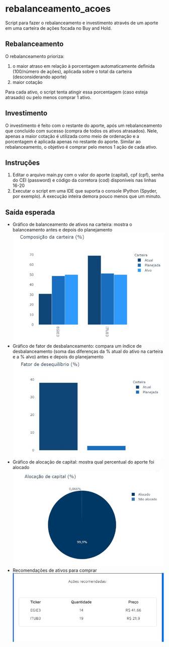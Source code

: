 # rebalanceamento_acoes
Script para fazer o rebalanceamento e investimento através de um aporte em uma carteira de ações focada no Buy and Hold.

## Rebalanceamento

O rebalanceamento prioriza:
1. o maior atraso em relação à porcentagem automaticamente definida (100/número de ações), aplicada sobre o total da carteira (desconsiderando aporte) 
2. maior cotação

Para cada ativo, o script tenta atingir essa porcentagem (caso esteja atrasado) ou pelo menos comprar 1 ativo.

## Investimento

O investimento é feito com o restante do aporte, após um rebalanceamento que concluído com sucesso (compra de todos os ativos atrasados).
Nele, apenas a maior cotação é utilizada como meio de ordenação e a porcentagem é aplicada apenas no restante do aporte.
Similar ao rebalanceamento, o objetivo é comprar pelo menos 1 ação de cada ativo.

## Instruções
1. Editar o arquivo main.py com o valor do aporte (capital), cpf (cpf), senha do CEI (password) e código da corretora (cod) disponíveis nas linhas 16-20
2. Executar o script em uma IDE que suporta o console IPython (Spyder, por exemplo). A execução inteira demora pouco menos que um minuto.


## Saída esperada
* Gráfico de balanceamento de ativos na carteira: mostra o balanceamento antes e depois do planejamento
![Alt text](imgs/carteira.jpg?raw=true "Balanceamento de ativos (exemplo)")
* Gráfico de fator de desbalanceamento: compara um índice de desbalanceamento (soma das diferenças da % atual do ativo na carteira e a % alvo) antes e depois do planejamento
![Alt text](imgs/fator.jpg?raw=true "Fator de desbalanceamento (exemplo)")
* Gráfico de alocação de capital: mostra qual percentual do aporte foi alocado
![Alt text](imgs/alocacao.jpg?raw=true "Alocação (exemplo)")
* Recomendações de ativos para comprar
![Alt text](imgs/recomendacao.jpg?raw=true "Recomendação (exemplo)")
